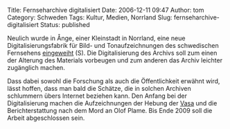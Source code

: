 Title: Fernseharchive digitalisiert
Date: 2006-12-11 09:47
Author: tom
Category: Schweden
Tags: Kultur, Medien, Norrland
Slug: fernseharchive-digitalisiert
Status: published

Neulich wurde in Ånge, einer Kleinstadt in Norrland, eine neue
Digitalisierungsfabrik für Bild- und Tonaufzeichnungen des schwedischen
Fernsehens
[eingeweiht](http://www.sr.se/cgi-bin/vasternorrland/nyheter/artikel.asp?Artikel=1066508)
(S). Die Digitalisierung des Archivs soll zum einen der Alterung des
Materials vorbeugen und zum anderen das Archiv leichter zugänglich
machen.

Dass dabei sowohl die Forschung als auch die Öffentlichkeit erwähnt
wird, lässt hoffen, dass man bald die Schätze, die in solchen Archiven
schlummern übers Internet beziehen kann. Den Anfang bei der
Digitalisierung machen die Aufzeichnungen der Hebung der
[Vasa](http://de.wikipedia.org/wiki/Vasa_%28Schiff%29) und die
Berichterstattung nach dem Mord an Olof Plame. Bis Ende 2009 soll die
Arbeit abgeschlossen sein.

